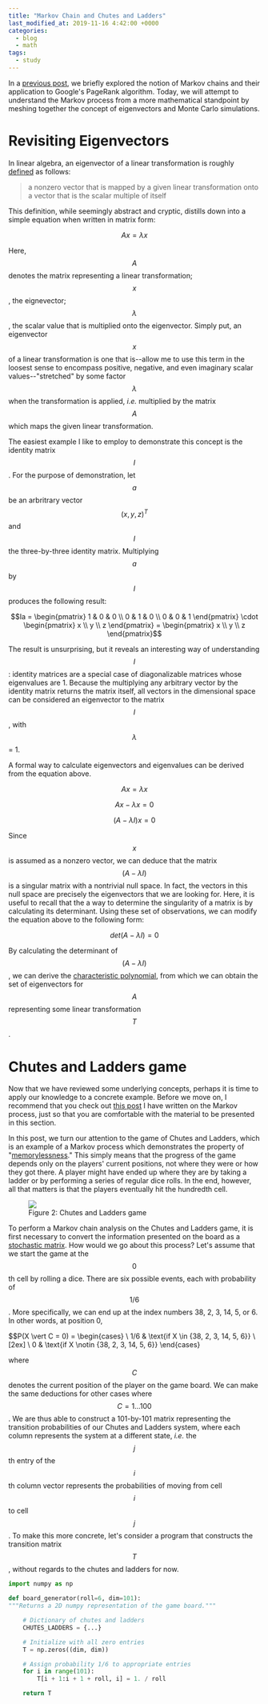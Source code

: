 ```yaml
---
title: "Markov Chain and Chutes and Ladders"
last_modified_at: 2019-11-16 4:42:00 +0000
categories:
  - blog
  - math
tags:
  - study
---
```


<script type="text/javascript" async
  src="https://cdn.mathjax.org/mathjax/latest/MathJax.js?config=TeX-MML-AM_CHTML">
</script>

In a [previous post], we briefly explored the notion of Markov chains and their application to Google's PageRank algorithm. Today, we will attempt to understand the Markov process from a more mathematical standpoint by meshing together the concept of eigenvectors and Monte Carlo simulations. 

# Revisiting Eigenvectors

In linear algebra, an eigenvector of a linear transformation is roughly [defined] as follows:

> a nonzero vector that is mapped by a given linear transformation onto a vector that is the scalar multiple of itself

This definition, while seemingly abstract and cryptic, distills down into a simple equation when written in matrix form:

$$Ax = \lambda x$$

Here, $$A$$ denotes the matrix representing a linear transformation; $$x$$, the eignevector; $$\lambda$$, the scalar value that is multiplied onto the eigenvector. Simply put, an eigenvector $$x$$ of a linear transformation is one that is--allow me to use this term in the loosest sense to encompass positive, negative, and even imaginary scalar values--"stretched" by some factor $$\lambda$$ when the transformation is applied, *i.e.* multiplied by the matrix $$A$$ which maps the given linear transformation. 

The easiest example I like to employ to demonstrate this concept is the identity matrix $$I$$. For the purpose of demonstration, let $$a$$ be an arbritrary vector $$(x, y, z)^{T}$$ and $$I$$ the three-by-three identity matrix. Multiplying $$a$$ by $$I$$ produces the following result:

$$Ia = \begin{pmatrix} 1 & 0 & 0 \\ 0 & 1 & 0 \\ 0 & 0 & 1 \end{pmatrix} \cdot \begin{pmatrix} x \\ y \\ z \end{pmatrix} = \begin{pmatrix} x \\ y \\ z \end{pmatrix}$$

The result is unsurprising, but it reveals an interesting way of understanding $$I$$: identity matrices are a special case of diagonalizable matrices whose eigenvalues are 1. Because the multiplying any arbitrary vector by the identity matrix returns the matrix itself, all vectors in the dimensional space can be considered an eigenvector to the matrix $$I$$, with $$\lambda$$ = 1. 

A formal way to calculate eigenvectors and eigenvalues can be derived from the equation above. 

$$Ax = \lambda x$$

$$Ax - \lambda x = 0$$

$$(A - \lambda I)x = 0$$

Since $$x$$ is assumed as a nonzero vector, we can deduce that the matrix $$(A - \lambda I)$$ is a singular matrix with a nontrivial null space. In fact, the vectors in this null space are precisely the eigenvectors that we are looking for. Here, it is useful to recall that the a way to determine the singularity of a matrix is by calculating its determinant. Using these set of observations, we can modify the equation above to the following form:

$$det(A - \lambda I) = 0$$

By calculating the determinant of $$(A - \lambda I)$$, we can derive the [characteristic polynomial], from which we can obtain the set of eigenvectors for $$A$$ representing some linear transformation $$T$$. 


# Chutes and Ladders game

Now that we have reviewed some underlying concepts, perhaps it is time to apply our knowledge to a concrete example. Before we move on, I recommend that you check out [this post] I have written on the Markov process, just so that you are comfortable with the material to be presented in this section. 

In this post, we turn our attention to the game of Chutes and Ladders, which is an example of a Markov process which demonstrates the property of "[memorylessness]." This simply means that the progress of the game depends only on the players' current positions, not where they were or how they got there. A player might have ended up where they are by taking a ladder or by performing a series of regular dice rolls. In the end, however, all that matters is that the players eventually hit the hundredth cell. 

<figure>
	<img src="/assets/images/chutes-and-ladders.png">
	<figcaption>Figure 2: Chutes and Ladders game</figcaption>
</figure>

To perform a Markov chain analysis on the Chutes and Ladders game, it is first necessary to convert the information presented on the board as a [stochastic matrix]. How would we go about this process? Let's assume that we start the game at the $$0$$th cell by rolling a dice. There are six possible events, each with probability of $$1/6$$. More specifically, we can end up at the index numbers 38, 2, 3, 14, 5, or 6. In other words, at position 0, 

$$P(X \vert C = 0) = 
\begin{cases}
\ 1/6 & \text{if X \in \{38, 2, 3, 14, 5, 6\}} \\[2ex]
\ 0 & \text{if X \notin \{38, 2, 3, 14, 5, 6\}}
\end{cases}

where $$C$$ denotes the current position of the player on the game board. We can make the same deductions for other cases where $$C = 1 \ldots 100$$. We are thus able to construct a 101-by-101 matrix representing the transition probabilities of our Chutes and Ladders system, where each column represents the system at a different state, *i.e.* the $$j$$th entry of the $$i$$th column vector represents the probabilities of moving from cell $$i$$ to cell $$j$$. To make this more concrete, let's consider a program that constructs the transition matrix $$T$$, without regards to the chutes and ladders for now. 

```python
import numpy as np

def board_generator(roll=6, dim=101):
"""Returns a 2D numpy representation of the game board."""

    # Dictionary of chutes and ladders
    CHUTES_LADDERS = {...}

    # Initialize with all zero entries
    T = np.zeros((dim, dim))

    # Assign probability 1/6 to appropriate entries
    for i in range(101):
        T[i + 1:i + 1 + roll, i] = 1. / roll

    return T

```












[previous post]: https://jaketae.github.io/blog/math/pagerank-and-markov/

[this post]: https://jaketae.github.io/blog/math/pagerank-and-markov/

[defined]: https://en.wikipedia.org/wiki/Eigenvalues_and_eigenvectors

[stochastic matrix]: http://mathworld.wolfram.com/StochasticMatrix.html

[memorylessness]: https://en.wikipedia.org/wiki/Markov_property

[characteristic polynomial]: http://mathworld.wolfram.com/CharacteristicPolynomial.html